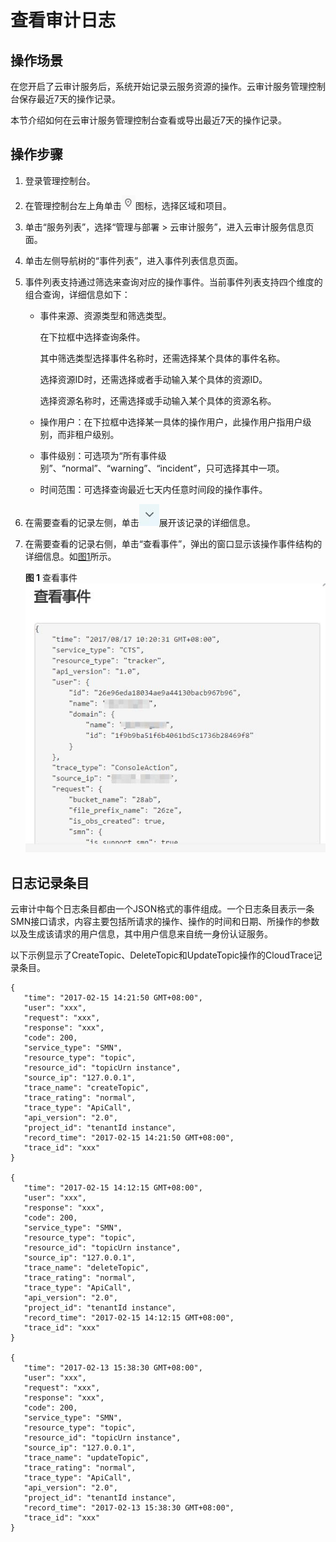 # 查看审计日志<a name="ZH-CN_TOPIC_0108868538"></a>

## 操作场景<a name="section1777133931415"></a>

在您开启了云审计服务后，系统开始记录云服务资源的操作。云审计服务管理控制台保存最近7天的操作记录。

本节介绍如何在云审计服务管理控制台查看或导出最近7天的操作记录。

## 操作步骤<a name="section105271416141516"></a>

1.  登录管理控制台。
2.  在管理控制台左上角单击![](figures/icon-region-3.png)图标，选择区域和项目。
3.  单击“服务列表”，选择“管理与部署 \> 云审计服务”，进入云审计服务信息页面。
4.  单击左侧导航树的“事件列表”，进入事件列表信息页面。
5.  事件列表支持通过筛选来查询对应的操作事件。当前事件列表支持四个维度的组合查询，详细信息如下：

    -   事件来源、资源类型和筛选类型。

        在下拉框中选择查询条件。

        其中筛选类型选择事件名称时，还需选择某个具体的事件名称。

        选择资源ID时，还需选择或者手动输入某个具体的资源ID。

        选择资源名称时，还需选择或手动输入某个具体的资源名称。

    -   操作用户：在下拉框中选择某一具体的操作用户，此操作用户指用户级别，而非租户级别。
    -   事件级别：可选项为“所有事件级别”、“normal”、“warning”、“incident”，只可选择其中一项。
    -   时间范围：可选择查询最近七天内任意时间段的操作事件。

6.  在需要查看的记录左侧，单击![](figures/icon-dropdown.jpg)展开该记录的详细信息。
7.  在需要查看的记录右侧，单击“查看事件”，弹出的窗口显示该操作事件结构的详细信息。如[图1](#fig75757256213)所示。

    **图 1**  查看事件<a name="fig75757256213"></a>  
    ![](figures/查看事件.jpg "查看事件")


## 日志记录条目<a name="section54032088155336"></a>

云审计中每个日志条目都由一个JSON格式的事件组成。一个日志条目表示一条SMN接口请求，内容主要包括所请求的操作、操作的时间和日期、所操作的参数以及生成该请求的用户信息，其中用户信息来自统一身份认证服务。

以下示例显示了CreateTopic、DeleteTopic和UpdateTopic操作的CloudTrace记录条目。

```
{
   "time": "2017-02-15 14:21:50 GMT+08:00",
   "user": "xxx",
   "request": "xxx",
   "response": "xxx",
   "code": 200,
   "service_type": "SMN",
   "resource_type": "topic",
   "resource_id": "topicUrn instance",
   "source_ip": "127.0.0.1",
   "trace_name": "createTopic",
   "trace_rating": "normal",
   "trace_type": "ApiCall",
   "api_version": "2.0",
   "project_id": "tenantId instance",
   "record_time": "2017-02-15 14:21:50 GMT+08:00",
   "trace_id": "xxx"
}

{
   "time": "2017-02-15 14:12:15 GMT+08:00",
   "user": "xxx",
   "response": "xxx",
   "code": 200,
   "service_type": "SMN",
   "resource_type": "topic",
   "resource_id": "topicUrn instance",
   "source_ip": "127.0.0.1",
   "trace_name": "deleteTopic",
   "trace_rating": "normal",
   "trace_type": "ApiCall",
   "api_version": "2.0",
   "project_id": "tenantId instance",
   "record_time": "2017-02-15 14:12:15 GMT+08:00",
   "trace_id": "xxx"
}

{
   "time": "2017-02-13 15:38:30 GMT+08:00",
   "user": "xxx",
   "request": "xxx",
   "response": "xxx",
   "code": 200,
   "service_type": "SMN",
   "resource_type": "topic",
   "resource_id": "topicUrn instance",
   "source_ip": "127.0.0.1",
   "trace_name": "updateTopic",
   "trace_rating": "normal",
   "trace_type": "ApiCall",
   "api_version": "2.0",
   "project_id": "tenantId instance",
   "record_time": "2017-02-13 15:38:30 GMT+08:00",
   "trace_id": "xxx"
}
```


